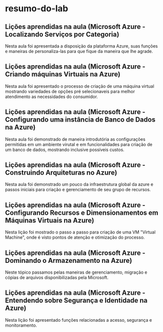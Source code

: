 # resumo-do-lab
## Lições aprendidas na aula (Microsoft Azure - Localizando Serviços por Categoria)
Nesta aula foi apresentada a disposição da plataforma Azure, suas funções e maneiras de personaliza-las para que fique da maneira que lhe agrade.
## Lições aprendidas na aula (Microsoft Azure - Criando máquinas Virtuais na Azure)
Nesta aula foi apresentado o processo de criação de uma máquina virtual mostrando variedades de opções pré selecionaveis para melhor atendimento as necessidades do consumidor.
## Lições aprendidas na aula (Microsoft Azure - Configurando uma instância de Banco de Dados na Azure)
Nesta aula foi demonstrado de maneira introdutória as configurações permitidas em um ambiente virutal e em funcionalidades para criação de um banco de dados, mostrando inclusive possíveis custos.
## Lições aprendidas na aula (Microsoft Azure - Construindo Arquiteturas no Azure)
Nesta aula foi demonstrado um pouco da infraestrutura global da azure e passos iniciais para criação e gerenciamento de seu grupo de recursos.
## Lições aprendidas na aula (Microsoft Azure - Configurando Recursos e Dimensionamentos em Máquinas Virtuais na Azure)
Nesta lição foi mostrado o passo a passo para criação de uma VM "Virtual Machine", onde é visto pontos de atenção e otimização do processo.
## Lições aprendidas na aula (Microsoft Azure - Dominando o Armazenamento na Azure)
Neste tópico passamos pelas maneiras de gerenciamento, migração e cópias de arquivos disponibilizadas pela Microsoft.
## Lições aprendidas na aula (Microsoft Azure - Entendendo sobre Segurança e Identidade na Azure)
Nesta lição foi apresentado funções relacionadas a acesso, segurança e monitoramento.
